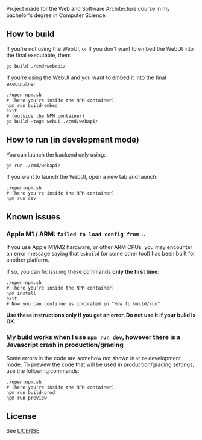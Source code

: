 Project made for the Web and Software Architecture course in my bachelor's degree in Computer Science.

## How to build

If you're not using the WebUI, or if you don't want to embed the WebUI into the final executable, then:

```shell
go build ./cmd/webapi/
```

If you're using the WebUI and you want to embed it into the final executable:

```shell
./open-npm.sh
# (here you're inside the NPM container)
npm run build-embed
exit
# (outside the NPM container)
go build -tags webui ./cmd/webapi/
```

## How to run (in development mode)

You can launch the backend only using:

```shell
go run ./cmd/webapi/
```

If you want to launch the WebUI, open a new tab and launch:

```shell
./open-npm.sh
# (here you're inside the NPM container)
npm run dev
```

## Known issues

### Apple M1 / ARM: `failed to load config from`...

If you use Apple M1/M2 hardware, or other ARM CPUs, you may encounter an error message saying that `esbuild` (or some other tool) has been built for another platform.

If so, you can fix issuing these commands **only the first time**:

```shell
./open-npm.sh
# (here you're inside the NPM container)
npm install
exit
# Now you can continue as indicated in "How to build/run"
```

**Use these instructions only if you get an error. Do not use it if your build is OK**.

### My build works when I use `npm run dev`, however there is a Javascript crash in production/grading

Some errors in the code are somehow not shown in `vite` development mode. To preview the code that will be used in production/grading settings, use the following commands:

```shell
./open-npm.sh
# (here you're inside the NPM container)
npm run build-prod
npm run preview
```

## License

See [LICENSE](LICENSE).
